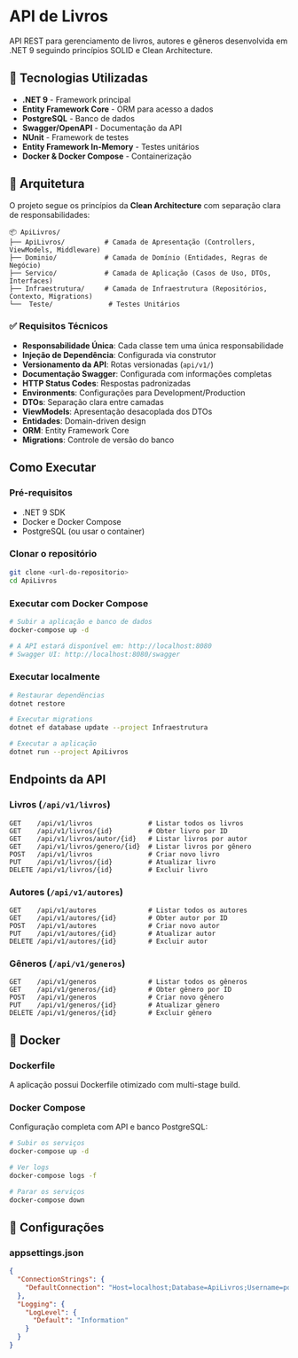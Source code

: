 # API de Livros

API REST para gerenciamento de livros, autores e gêneros desenvolvida em .NET 9 seguindo princípios SOLID e Clean Architecture.

## 🚀 Tecnologias Utilizadas

- **.NET 9** - Framework principal
- **Entity Framework Core** - ORM para acesso a dados
- **PostgreSQL** - Banco de dados
- **Swagger/OpenAPI** - Documentação da API
- **NUnit** - Framework de testes
- **Entity Framework In-Memory** - Testes unitários
- **Docker & Docker Compose** - Containerização

## 📁 Arquitetura

O projeto segue os princípios da **Clean Architecture** com separação clara de responsabilidades:

```
📦 ApiLivros/
├── ApiLivros/          # Camada de Apresentação (Controllers, ViewModels, Middleware)
├── Dominio/            # Camada de Domínio (Entidades, Regras de Negócio)
├── Servico/            # Camada de Aplicação (Casos de Uso, DTOs, Interfaces)
├── Infraestrutura/     # Camada de Infraestrutura (Repositórios, Contexto, Migrations)
└──  Teste/              # Testes Unitários
```

### ✅ **Requisitos Técnicos**
- **Responsabilidade Única**: Cada classe tem uma única responsabilidade
- **Injeção de Dependência**: Configurada via construtor
- **Versionamento da API**: Rotas versionadas (`api/v1/`)
- **Documentação Swagger**: Configurada com informações completas
- **HTTP Status Codes**: Respostas padronizadas
- **Environments**: Configurações para Development/Production
- **DTOs**: Separação clara entre camadas
- **ViewModels**: Apresentação desacoplada dos DTOs
- **Entidades**: Domain-driven design
- **ORM**: Entity Framework Core
- **Migrations**: Controle de versão do banco

## Como Executar

### Pré-requisitos
- .NET 9 SDK
- Docker e Docker Compose
- PostgreSQL (ou usar o container)

### **Clonar o repositório**
```bash
git clone <url-do-repositorio>
cd ApiLivros
```

### **Executar com Docker Compose**
```bash
# Subir a aplicação e banco de dados
docker-compose up -d

# A API estará disponível em: http://localhost:8080
# Swagger UI: http://localhost:8080/swagger
```

### **Executar localmente**
```bash
# Restaurar dependências
dotnet restore

# Executar migrations
dotnet ef database update --project Infraestrutura

# Executar a aplicação
dotnet run --project ApiLivros
```

## Endpoints da API

### **Livros** (`/api/v1/livros`)
```http
GET    /api/v1/livros              # Listar todos os livros
GET    /api/v1/livros/{id}         # Obter livro por ID
GET    /api/v1/livros/autor/{id}   # Listar livros por autor
GET    /api/v1/livros/genero/{id}  # Listar livros por gênero
POST   /api/v1/livros              # Criar novo livro
PUT    /api/v1/livros/{id}         # Atualizar livro
DELETE /api/v1/livros/{id}         # Excluir livro
```

### **Autores** (`/api/v1/autores`)
```http
GET    /api/v1/autores             # Listar todos os autores
GET    /api/v1/autores/{id}        # Obter autor por ID
POST   /api/v1/autores             # Criar novo autor
PUT    /api/v1/autores/{id}        # Atualizar autor
DELETE /api/v1/autores/{id}        # Excluir autor
```

### **Gêneros** (`/api/v1/generos`)
```http
GET    /api/v1/generos             # Listar todos os gêneros
GET    /api/v1/generos/{id}        # Obter gênero por ID
POST   /api/v1/generos             # Criar novo gênero
PUT    /api/v1/generos/{id}        # Atualizar gênero
DELETE /api/v1/generos/{id}        # Excluir gênero
```

## 🐳 Docker

### Dockerfile
A aplicação possui Dockerfile otimizado com multi-stage build.

### Docker Compose
Configuração completa com API e banco PostgreSQL:

```bash
# Subir os serviços
docker-compose up -d

# Ver logs
docker-compose logs -f

# Parar os serviços
docker-compose down
```

## 🔧 Configurações

### appsettings.json
```json
{
  "ConnectionStrings": {
    "DefaultConnection": "Host=localhost;Database=ApiLivros;Username=postgres;Password=postgres"
  },
  "Logging": {
    "LogLevel": {
      "Default": "Information"
    }
  }
}
```
